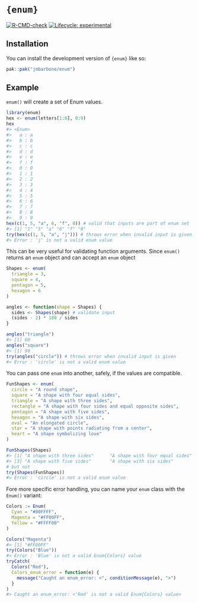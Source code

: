 
<!-- README.md is generated from README.Rmd. Please edit that file -->

# `{enum}`

<!-- badges: start -->

[![R-CMD-check](https://github.com/jmbarbone/enum/actions/workflows/R-CMD-check.yaml/badge.svg)](https://github.com/jmbarbone/enum/actions/workflows/R-CMD-check.yaml)
[![Lifecycle:
experimental](https://img.shields.io/badge/lifecycle-experimental-orange.svg)](https://lifecycle.r-lib.org/articles/stages.html#experimental)
<!-- badges: end -->

## Installation

You can install the development version of `{enum}` like so:

``` r
pak::pak("jmbarbone/enum")
```

## Example

`enum()` will create a set of Enum values.

``` r
library(enum)
hex <- enum(letters[1:6], 0:9)
hex
#> <Enum>
#>   a : a
#>   b : b
#>   c : c
#>   d : d
#>   e : e
#>   f : f
#>   0 : 0
#>   1 : 1
#>   2 : 2
#>   3 : 3
#>   4 : 4
#>   5 : 5
#>   6 : 6
#>   7 : 7
#>   8 : 8
#>   9 : 9
hex(c(1, 5, "a", 6, "f", 0)) # valid that inputs are part of enum set
#> [1] "1" "5" "a" "6" "f" "0"
try(hex(c(1, 5, "a", "j"))) # throws error when invalid input is given
#> Error : 'j' is not a valid enum value
```

This can be very useful for validating function arguments. Since
`enum()` returns an `enum` object and can accept an `enum` object

``` r
Shapes <- enum(
  triangle = 3, 
  square = 4, 
  pentagon = 5, 
  hexagon = 6
)

angles <- function(shape = Shapes) {
  sides <- Shapes(shape) # validate input
  (sides - 2) * 180 / sides
}

angles("triangle")
#> [1] 60
angles("square")
#> [1] 90
try(angles("circle")) # throws error when invalid input is given
#> Error : 'circle' is not a valid enum value
```

You can pass one `enum` into another, safely, if the values are
compatible.

``` r
FunShapes <- enum(
  circle = "A round shape",
  square = "A shape with four equal sides",
  triangle = "A shape with three sides",
  rectangle = "A shape with four sides and equal opposite sides",
  pentagon = "A shape with five sides",
  hexagon = "A shape with six sides",
  oval = "An elongated circle",
  star = "A shape with points radiating from a center",
  heart = "A shape symbolizing love"
)

FunShapes(Shapes)
#> [1] "A shape with three sides"      "A shape with four equal sides"
#> [3] "A shape with five sides"       "A shape with six sides"
# but not
try(Shapes(FunShapes))
#> Error : 'circle' is not a valid enum value
```

Fore more specific error handling, you can name your `enum` class with
the `Enum()` variant:

``` r
Colors := Enum(
  Cyan = "#00FFFF",
  Magenta = "#FF00FF",
  Yellow = "#FFFF00"
)

Colors("Magenta")
#> [1] "#FF00FF"
try(Colors("Blue"))
#> Error : 'Blue' is not a valid Enum{Colors} value
tryCatch(
  Colors("Red"),
  Colors_enum_error = function(e) {
    message("Caught an enum_error: <", conditionMessage(e), ">")
  }
)
#> Caught an enum_error: <'Red' is not a valid Enum{Colors} value>
```
